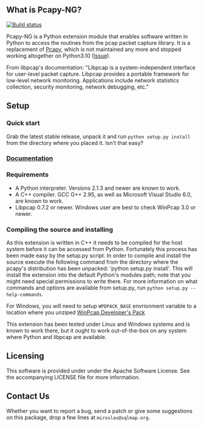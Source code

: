 ## What is Pcapy-NG? ##

[![Build status](https://ci.appveyor.com/api/projects/status/pi4bqe4kgubgr37x?svg=true)](https://ci.appveyor.com/project/CoreSecurity/pcapy)

Pcapy-NG is a Python extension module that enables software written in
Python to access the routines from the pcap packet capture library. It is
a replacement of [Pcapy](https://github.com/helpsystems/pcapy), which is not
maintained any more and stopped working altogether on Python3.10 
([Issue](https://github.com/helpsystems/pcapy/issues/70)).

From libpcap's documentation: "Libpcap is a system-independent
interface for user-level packet capture. Libpcap provides a portable
framework for low-level network monitoring. Applications include
network statistics collection, security monitoring, network debugging,
etc."

## Setup ##

### Quick start ###

Grab the latest stable release, unpack it and run `python setup.py
install` from the directory where you placed it. Isn't that easy?

### [Documentation](https://raw.githack.com/stamparm/pcapy-ng/master/pcapy.html) ###

### Requirements ###

 * A Python interpreter. Versions 2.1.3 and newer are known to work.
 * A C++ compiler. GCC G++ 2.95, as well as Microsoft Visual Studio
   6.0, are known to work.
 * Libpcap 0.7.2 or newer. Windows user are best to check WinPcap 3.0
   or newer.

### Compiling the source and installing ###

As this extension is written in C++ it needs to be compiled for the
host system before it can be accessed from Python. Fortunately this
process has been made easy by the setup.py script. In order to compile
and install the source execute the following command from the
directory where the pcapy's distribution has been unpacked: 'python
setup.py install'. This will install the extension into the default
Python's modules path; note that you might need special permissions to
write there. For more information on what commands and options are
available from setup.py, run `python setup.py --help-commands`.

For Windows, you will need to setup `WPDPACK_BASE` envrionment variable 
to a location where you unziped [WinPcap Developer's Pack](https://www.winpcap.org/devel.htm)


This extension has been tested under Linux and Windows systems
and is known to work there, but it ought to work out-of-the-box on any
system where Python and libpcap are available.

## Licensing ##

This software is provided under under the Apache Software License.
See the accompanying LICENSE file for more information.

## Contact Us ##

Whether you want to report a bug, send a patch or give some
suggestions on this package, drop a few lines at
`miroslav@sqlmap.org`.
